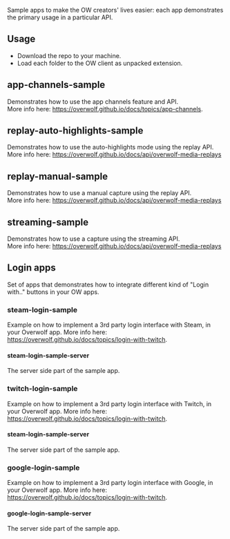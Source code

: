 Sample apps to make the OW creators' lives easier: each app demonstrates the primary usage in a particular API.

## Usage

* Download the repo to your machine.
* Load each folder to the OW client as unpacked extension.

## app-channels-sample

Demonstrates how to use the app channels feature and API.  
More info here: https://overwolf.github.io/docs/topics/app-channels.

## replay-auto-highlights-sample

Demonstrates how to use the auto-highlights mode using the replay API.  
More info here: https://overwolf.github.io/docs/api/overwolf-media-replays

## replay-manual-sample

Demonstrates how to use a manual capture using the replay API.  
More info here: https://overwolf.github.io/docs/api/overwolf-media-replays

## streaming-sample

Demonstrates how to use a capture using the streaming API.  
More info here: https://overwolf.github.io/docs/api/overwolf-media-replays

## Login apps

Set of apps that demonstrates how to integrate different kind of "Login with.." buttons in your OW apps.

### steam-login-sample

Example on how to implement a 3rd party login interface with Steam, in your Overwolf app.
More info here: https://overwolf.github.io/docs/topics/login-with-twitch.

#### steam-login-sample-server

The server side part of the sample app.

### twitch-login-sample 

Example on how to implement a 3rd party login interface with Twitch, in your Overwolf app.
More info here: https://overwolf.github.io/docs/topics/login-with-twitch.

#### steam-login-sample-server

The server side part of the sample app.

### google-login-sample 

Example on how to implement a 3rd party login interface with Google, in your Overwolf app.
More info here: https://overwolf.github.io/docs/topics/login-with-twitch.

#### google-login-sample-server

The server side part of the sample app.




